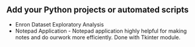 ## Add your Python projects or automated scripts 
- Enron Dataset Exploratory Analysis
- Notepad Application - Notepad application highly helpful for making notes and do ourwork more efficiently. Done with Tkinter module.
